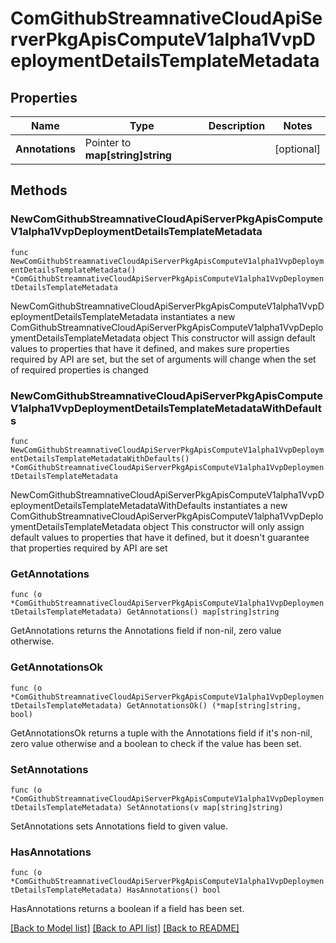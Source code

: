 # ComGithubStreamnativeCloudApiServerPkgApisComputeV1alpha1VvpDeploymentDetailsTemplateMetadata

## Properties

Name | Type | Description | Notes
------------ | ------------- | ------------- | -------------
**Annotations** | Pointer to **map[string]string** |  | [optional] 

## Methods

### NewComGithubStreamnativeCloudApiServerPkgApisComputeV1alpha1VvpDeploymentDetailsTemplateMetadata

`func NewComGithubStreamnativeCloudApiServerPkgApisComputeV1alpha1VvpDeploymentDetailsTemplateMetadata() *ComGithubStreamnativeCloudApiServerPkgApisComputeV1alpha1VvpDeploymentDetailsTemplateMetadata`

NewComGithubStreamnativeCloudApiServerPkgApisComputeV1alpha1VvpDeploymentDetailsTemplateMetadata instantiates a new ComGithubStreamnativeCloudApiServerPkgApisComputeV1alpha1VvpDeploymentDetailsTemplateMetadata object
This constructor will assign default values to properties that have it defined,
and makes sure properties required by API are set, but the set of arguments
will change when the set of required properties is changed

### NewComGithubStreamnativeCloudApiServerPkgApisComputeV1alpha1VvpDeploymentDetailsTemplateMetadataWithDefaults

`func NewComGithubStreamnativeCloudApiServerPkgApisComputeV1alpha1VvpDeploymentDetailsTemplateMetadataWithDefaults() *ComGithubStreamnativeCloudApiServerPkgApisComputeV1alpha1VvpDeploymentDetailsTemplateMetadata`

NewComGithubStreamnativeCloudApiServerPkgApisComputeV1alpha1VvpDeploymentDetailsTemplateMetadataWithDefaults instantiates a new ComGithubStreamnativeCloudApiServerPkgApisComputeV1alpha1VvpDeploymentDetailsTemplateMetadata object
This constructor will only assign default values to properties that have it defined,
but it doesn't guarantee that properties required by API are set

### GetAnnotations

`func (o *ComGithubStreamnativeCloudApiServerPkgApisComputeV1alpha1VvpDeploymentDetailsTemplateMetadata) GetAnnotations() map[string]string`

GetAnnotations returns the Annotations field if non-nil, zero value otherwise.

### GetAnnotationsOk

`func (o *ComGithubStreamnativeCloudApiServerPkgApisComputeV1alpha1VvpDeploymentDetailsTemplateMetadata) GetAnnotationsOk() (*map[string]string, bool)`

GetAnnotationsOk returns a tuple with the Annotations field if it's non-nil, zero value otherwise
and a boolean to check if the value has been set.

### SetAnnotations

`func (o *ComGithubStreamnativeCloudApiServerPkgApisComputeV1alpha1VvpDeploymentDetailsTemplateMetadata) SetAnnotations(v map[string]string)`

SetAnnotations sets Annotations field to given value.

### HasAnnotations

`func (o *ComGithubStreamnativeCloudApiServerPkgApisComputeV1alpha1VvpDeploymentDetailsTemplateMetadata) HasAnnotations() bool`

HasAnnotations returns a boolean if a field has been set.


[[Back to Model list]](../README.md#documentation-for-models) [[Back to API list]](../README.md#documentation-for-api-endpoints) [[Back to README]](../README.md)


